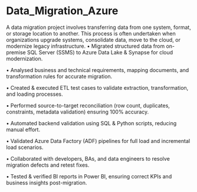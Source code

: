 # Data_Migration_Azure
A data migration project involves transferring data from one system, format, or storage location to another. This process is often undertaken when organizations upgrade systems, consolidate data, move to the cloud, or modernize legacy infrastructure. 
•	Migrated structured data from on-premise SQL Server (SSMS) to Azure Data Lake & Synapse for cloud modernization.

•	Analysed business and technical requirements, mapping documents, and transformation rules for accurate migration.

•	Created & executed ETL test cases to validate extraction, transformation, and loading processes.

•	Performed source-to-target reconciliation (row count, duplicates, constraints, metadata validation) ensuring 100% accuracy.

•	Automated backend validation using SQL & Python scripts, reducing manual effort.

•	Validated Azure Data Factory (ADF) pipelines for full load and incremental load scenarios.

•	Collaborated with developers, BAs, and data engineers to resolve migration defects and retest fixes.

•	Tested & verified BI reports in Power BI, ensuring correct KPIs and business insights post-migration.
